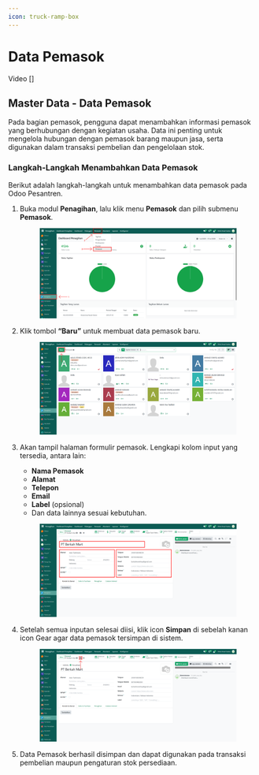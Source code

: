 ```yaml
---
icon: truck-ramp-box
---
```


# Data Pemasok

Video \[]

## Master Data - Data Pemasok

Pada bagian pemasok, pengguna dapat menambahkan informasi pemasok yang berhubungan dengan kegiatan usaha. Data ini penting untuk mengelola hubungan dengan pemasok barang maupun jasa, serta digunakan dalam transaksi pembelian dan pengelolaan stok.

### Langkah-Langkah Menambahkan Data Pemasok

Berikut adalah langkah-langkah untuk menambahkan data pemasok pada Odoo Pesantren.

1.  Buka modul **Penagihan**, lalu klik menu **Pemasok** dan pilih submenu **Pemasok**.

    <figure><img src="../../.gitbook/assets/images-209 (1).png" alt=""><figcaption></figcaption></figure>


2.  Klik tombol **“Baru”** untuk membuat data pemasok baru.

    <figure><img src="../../.gitbook/assets/images-210.png" alt=""><figcaption></figcaption></figure>


3.  Akan tampil halaman formulir pemasok. Lengkapi kolom input yang tersedia, antara lain:

    * **Nama Pemasok**
    * **Alamat**
    * **Telepon**
    * **Email**
    * **Label** (opsional)
    * Dan data lainnya sesuai kebutuhan.

    <figure><img src="../../.gitbook/assets/images-211.png" alt=""><figcaption></figcaption></figure>


4.  Setelah semua inputan selesai diisi, klik icon **Simpan** di sebelah kanan icon Gear agar data pemasok tersimpan di sistem.

    <figure><img src="../../.gitbook/assets/images-212.png" alt=""><figcaption></figcaption></figure>



5. Data Pemasok berhasil disimpan dan dapat digunakan pada transaksi pembelian maupun pengaturan stok persediaan.

